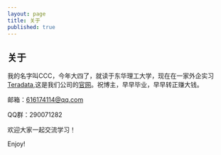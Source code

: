```yaml
---
layout: page
title: 关于
published: true
---
```


## 关于  

我的名字叫CCC，今年大四了，就读于东华理工大学，现在在一家外企实习[Teradata](https://baike.baidu.com/item/Teradata/1792590?fr=aladdin),这是我们公司的[官网](https://teradata.com)。祝博主，早早毕业，早早转正赚大钱。

邮箱：616174114@qq.com 

QQ群：290071282

欢迎大家一起交流学习！


Enjoy!
